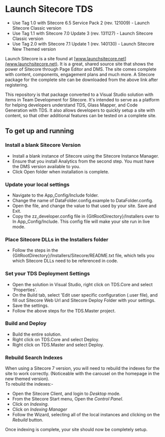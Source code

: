 # Launch Sitecore TDS #

- Use Tag 1.0 with Sitecore 6.5 Service Pack 2 (rev. 121009) - Launch Sitecore Classic version
- Use Tag 1.1 with Sitecore 7.0 Update 3 (rev. 131127) - Launch Sitecore Classic version
- Use Tag 2.0 with Sitecore 7.1 Update 1 (rev. 140130) - Launch Sitecore New Themed version

Launch Sitecore is a site found at [www.launchsitecore.net](www.launchsitecore.net). It is a great, shared source site that shows the power of Sitecore through Page Editor and DMS. The site comes complete with content, components, engagement plans and much more. A Sitecore package for the complete site can be downloaded from the above link after registering.

This repository is that package converted to a Visual Studio solution with items in Team Development for Sitecore. It's intended to serve as a platform for helping developers understand TDS, Glass Mapper, and Code Generation with TDS. It also allows developers to quickly setup a site with content, so that other additional features can be tested on a complete site.


## To get up and running ##
### Install a blank Sitecore Version ###
- Install a blank instance of Sitecore using the Sitecore Instance Manager.
- Ensure that you install Analytics from the second step. You must have the DMS version available to you.
- Click Open folder when installation is complete.

### Update your local settings ###
- Navigate to the App_Config/Include folder.
- Change the name of DataFolder.config.example to DataFolder.config.
- Open the file, and change the value to that used by your site. Save and Exit.
- Copy the zz_developer.config file in {GitRootDirectory}/Installers over to In App_Config/Include. This config file will make your site run in live mode.

### Place Sitecore DLLs in the Installers folder ###
- Follow the steps in the {GitRootDirectory}/Installers/Sitecore/README.txt file, which tells you which Sitecore DLLs need to be referenced in code.

### Set your TDS Deployment Settings ###
- Open the solution in Visual Studio, right click on TDS.Core and select 'Properties'.
- On the Build tab, select 'Edit user specific configuration (.user file), and fill out Sitecore Web Url and Sitecore Deploy Folder with your settings.
- Save the settings.
- Follow the above steps for the TDS.Master project.

### Build and Deploy ###
- Build the entire solution.
- Right click on TDS.Core and select Deploy.
- Right click on TDS.Master and select Deploy.

### Rebuild Search Indexes ###
When using a Sitecore 7 version, you will need to rebuild the indexes for the site to work correctly. (Noticeable with the carousel on the homepage in the new themed version).<br />
To rebuild the indexes:-

 - Open the Sitecore Client, and login to *Desktop* mode.
 - From the Sitecore Start menu, Open the *Control Panel*.
 - Click on *Indexing*.
 - Click on *Indexing Manager*
 - Follow the Wizard, selecting all of the local instances and clicking on the *Rebuild* button.

Once indexing is complete, your site should now be completely setup.